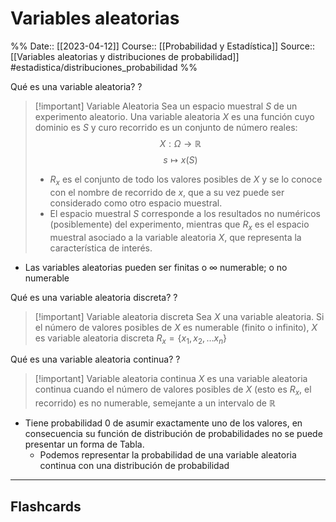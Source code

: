 # Variables aleatorias

%%
Date:: [[2023-04-12]]
Course:: [[Probabilidad y Estadística]]
Source:: [[Variables aleatorias y distribuciones de probabilidad]]
#estadistica/distribuciones_probabilidad 
%%


Qué es una variable aleatoria?
?
> [!important] Variable Aleatoria
> Sea un espacio muestral $S$ de un experimento aleatorio. Una variable aleatoria $X$ es una función cuyo dominio es $S$ y curo recorrido es un conjunto de número reales: $$X:\Omega\rightarrow \mathbb{R}$$ $$s \mapsto x(S)$$
> - $R_x$ es el conjunto de todo los valores posibles de $X$ y se lo conoce con el nombre de recorrido de $x$, que a su vez puede ser considerado como otro espacio muestral.
> - El espacio muestral $S$ corresponde a los resultados no numéricos (posiblemente) del experimento, mientras que $R_x$ es el espacio muestral asociado a la variable aleatoria $X$, que representa la característica de interés.

- Las variables aleatorias pueden ser finitas o $\infty$ numerable; o no numerable

Qué es una variable aleatoria discreta?
?
>[!important] Variable aleatoria discreta
>Sea $X$ una variable aleatoria. Si el número de valores posibles de $X$ es numerable (finito o infinito), $X$ es variable aleatoria discreta $R_x=\{x_1,x_2,\dots x_n\}$


Qué es una variable aleatoria continua?
?
>[!important] Variable aleatoria continua
>$X$ es una variable aleatoria continua cuando el número de valores posibles de $X$ (esto es $R_x$, el recorrido) es no numerable, semejante a un intervalo de $\mathbb{R}$
- Tiene probabilidad 0 de asumir exactamente  uno de los valores, en consecuencia su función de distribución de probabilidades no se puede presentar un forma de Tabla.
	- Podemos representar la probabilidad de una variable aleatoria continua con una distribución de probabilidad

___
## Flashcards